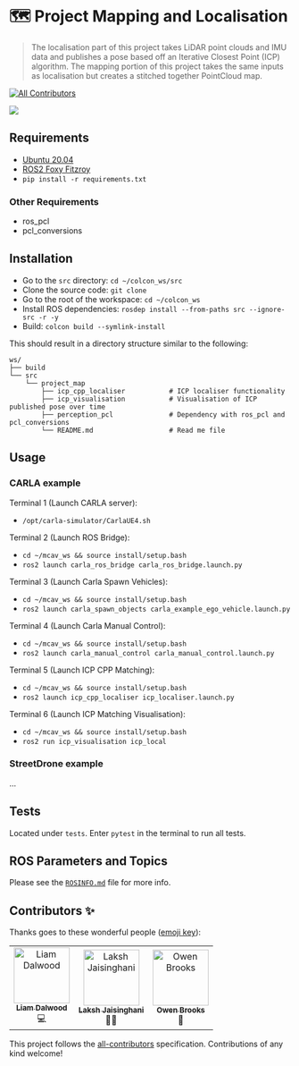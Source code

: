 <!-- Add an appropriate emoji infornt of the project name, project name numt be Heading 1 (#) -->
# 🗺️ Project Mapping and Localisation

<!-- A very short blurb about the project -->
> The localisation part of this project takes LiDAR point clouds and IMU data and publishes a pose based off an Iterative Closest Point (ICP) 
algorithm. The mapping portion of this project takes the same inputs as localisation but creates a stitched together PointCloud map.

<!-- badges, must include contributors. Tests, and others can be added if you want. -->
[![All Contributors](https://img.shields.io/badge/all_contributors-1-orange.svg?style=flat-square)](#contributors)

<!-- A screenshot or Gif of the working project -->
![](images/ex.png)

<!-- All requirements of the project should be links to where we can install them -->
<!-- pip dependencies must be added into a requirements.txt file -->
## Requirements
- [Ubuntu 20.04](https://ubuntu.com/download/desktop)
- [ROS2 Foxy Fitzroy](https://docs.ros.org/en/foxy/Installation.html)
- ```pip install -r requirements.txt``` 

### Other Requirements
- ros_pcl
- pcl_conversions

<!-- Very simple installation procedure. If you can't install within 5 single line bullet points, you need to refactor your code to be  \
able to do so -->
## Installation
- Go to the `src` directory: `cd ~/colcon_ws/src`
- Clone the source code: `git clone `
- Go to the root of the workspace: `cd ~/colcon_ws`
- Install ROS dependencies: `rosdep install --from-paths src --ignore-src -r -y`
- Build: `colcon build --symlink-install`

<!-- Directory structure gives a brief on what folders contain what. -->
This should result in a directory structure similar to the following:
```
ws/                                                     
├── build                                                                                                               
└── src
    └── project_map
        ├── icp_cpp_localiser           # ICP localiser functionality
        ├── icp_visualisation           # Visualisation of ICP published pose over time
        ├── perception_pcl              # Dependency with ros_pcl and pcl_conversions
        └── README.md                   # Read me file
```

## Usage
<!-- 
 Usage instructions must be concise. Any export statements must be added to .bashrc (add steps in either requirements of installation).

It should follow the structure mentioned below:
Terminal # (What are we doing):
- `shell code`
-->

### CARLA example 
Terminal 1 (Launch CARLA server):
- `/opt/carla-simulator/CarlaUE4.sh`

Terminal 2 (Launch ROS Bridge):
- `cd ~/mcav_ws && source install/setup.bash`
- `ros2 launch carla_ros_bridge carla_ros_bridge.launch.py`

Terminal 3 (Launch Carla Spawn Vehicles):
- `cd ~/mcav_ws && source install/setup.bash`
- `ros2 launch carla_spawn_objects carla_example_ego_vehicle.launch.py`

Terminal 4 (Launch Carla Manual Control):
- `cd ~/mcav_ws && source install/setup.bash`
- `ros2 launch carla_manual_control carla_manual_control.launch.py`

Terminal 5 (Launch ICP CPP Matching):
- `cd ~/mcav_ws && source install/setup.bash`
- `ros2 launch icp_cpp_localiser icp_localiser.launch.py`

Terminal 6 (Launch ICP Matching Visualisation):
- `cd ~/mcav_ws && source install/setup.bash`
- `ros2 run icp_visualisation icp_local`


### StreetDrone example
...

## Tests

Located under `tests`. Enter `pytest` in the terminal to run all tests.

## ROS Parameters and Topics
Please see the [`ROSINFO.md`](https://github.com/Monash-Connected-Autonomous-Vehicle/mcav-GitHub-documentation-standard/blob/main/ROSINFO.md) file for more info.



## Contributors ✨

Thanks goes to these wonderful people ([emoji key](https://allcontributors.org/docs/en/emoji-key)):

<!-- ALL-CONTRIBUTORS-LIST:START - Do not remove or modify this section -->
<!-- prettier-ignore -->
<table>
    <tr>
        <td align="center"><a href="https://github.com/ldalwood"><img src="https://avatars.githubusercontent.com/u/69286161?v=4" width="100px;" alt="Liam Dalwood"/><br /><sub><b>Liam Dalwood</b></sub></a><br /><a title="Code">💻</a></td>
        <td align="center"><a href="https://github.com/lakshjaisinghani"><img src="https://avatars3.githubusercontent.com/u/45281017?v=4" width="100px;" alt="Laksh Jaisinghani"/><br /><sub><b>Laksh Jaisinghani</b></sub></a><br /><a title="Mentoring">🧑‍🏫 </a></td>
        <td align="center"><a href="https://github.com/owenbrooks"><img src="https://avatars.githubusercontent.com/u/7232997?v=4" width="100px;" alt="Owen Brooks"/><br /><sub><b>Owen Brooks</b></sub></a><br /><a title="Review">👀 </a></td>
    </tr>
</table>

<!-- ALL-CONTRIBUTORS-LIST:END -->

This project follows the [all-contributors](https://github.com/all-contributors/all-contributors) specification. Contributions of any kind welcome!
